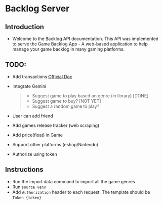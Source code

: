 # Backlog Server

## Introduction

- Welcome to the Backlog API documentation. This API was implemented to serve the Game Backlog App - A web-based application to help manage your game backlog in many gaming platforms.

## TODO:

- Add transactions [Official Doc](https://docs.djangoproject.com/en/5.1/topics/db/transactions/)

- Integrate Gemini

  > - Suggest game to play based on genre (in library) [DONE]
  > - Suggest game to buy? [NOT YET]
  > - Suggest a random game to play?

- User can add friend

- Add games release tracker (web scraping)

- Add price(float) in Game

- Support other platforms (eshop/Nintendo)

- Authorize using token

## Instructions

- Run the import data command to import all the game genres
- Run `source venv`
- Add `Authorization` header to each request. The template should be `Token {token}`
